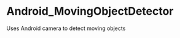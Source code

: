 Android_MovingObjectDetector
============================

Uses Android camera to detect moving objects
